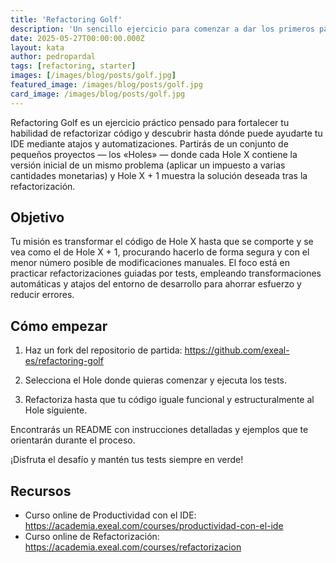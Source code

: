 ```yaml
---
title: 'Refactoring Golf'
description: 'Un sencillo ejercicio para comenzar a dar los primeros pasos con test-driven development.'
date: 2025-05-27T00:00:00.000Z
layout: kata
author: pedropardal
tags: [refactoring, starter]
images: [/images/blog/posts/golf.jpg]
featured_image: /images/blog/posts/golf.jpg
card_image: /images/blog/posts/golf.jpg
---
```


Refactoring Golf es un ejercicio práctico pensado para fortalecer tu habilidad de refactorizar código y descubrir hasta dónde puede ayudarte tu IDE mediante atajos y automatizaciones. Partirás de un conjunto de pequeños proyectos ― los «Holes» ― donde cada Hole X contiene la versión inicial de un mismo problema (aplicar un impuesto a varias cantidades monetarias) y Hole X + 1 muestra la solución deseada tras la refactorización.

## Objetivo
Tu misión es transformar el código de Hole X hasta que se comporte y se vea como el de Hole X + 1, procurando hacerlo de forma segura y con el menor número posible de modificaciones manuales. El foco está en practicar refactorizaciones guiadas por tests, empleando transformaciones automáticas y atajos del entorno de desarrollo para ahorrar esfuerzo y reducir errores.

## Cómo empezar

1. Haz un fork del repositorio de partida: https://github.com/exeal-es/refactoring-golf

2. Selecciona el Hole donde quieras comenzar y ejecuta los tests.

3. Refactoriza hasta que tu código iguale funcional y estructuralmente al Hole siguiente.

Encontrarás un README con instrucciones detalladas y ejemplos que te orientarán durante el proceso.

¡Disfruta el desafío y mantén tus tests siempre en verde!

## Recursos

- Curso online de Productividad con el IDE: https://academia.exeal.com/courses/productividad-con-el-ide
- Curso online de Refactorización: https://academia.exeal.com/courses/refactorizacion
